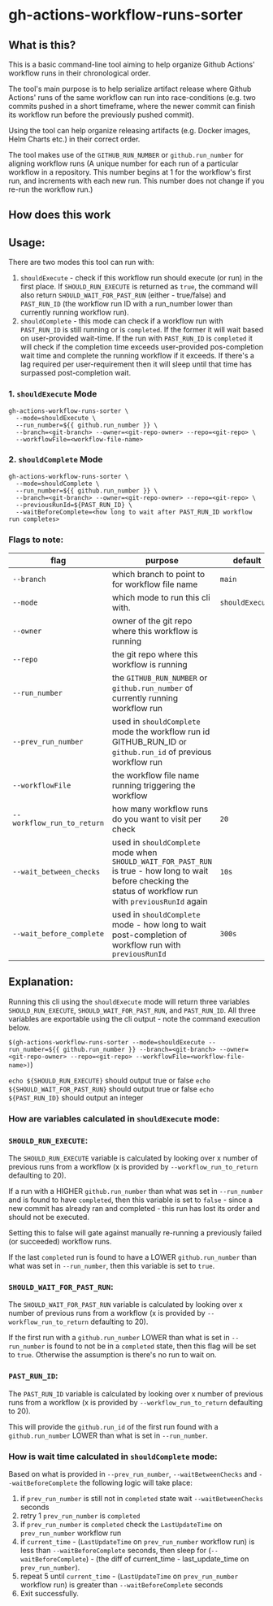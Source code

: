 # gh-actions-workflow-runs-sorter

## What is this?
This is a basic command-line tool aiming to help organize Github Actions' workflow runs in their chronological order.

The tool's main purpose is to help serialize artifact release where Github Actions' runs of the same workflow can run into race-conditions (e.g. two commits pushed in a short timeframe, where the newer commit can finish its workflow run before the previously pushed commit).

Using the tool can help organize releasing artifacts (e.g. Docker images, Helm Charts etc.) in their correct order.

The tool makes use of the `GITHUB_RUN_NUMBER` or `github.run_number` for aligning workflow runs (A unique number for each run of a particular workflow in a repository. This number begins at 1 for the workflow's first run, and increments with each new run. This number does not change if you re-run the workflow run.)

## How does this work

## Usage:

There are two modes this tool can run with:
1. `shouldExecute` - check if this workflow run should execute (or run) in the first place. If `SHOULD_RUN_EXECUTE` is returned as `true`, the command will also return `SHOULD_WAIT_FOR_PAST_RUN` (either - true/false) and `PAST_RUN_ID` (the workflow run ID with a run_number lower than currently running workflow run).
2. `shouldComplete` - this mode can check if a workflow run with `PAST_RUN_ID` is still running or is `completed`. If the former it will wait based on user-provided wait-time. If the run with `PAST_RUN_ID` is `completed` it will check if the completion time exceeds user-provided pos-completion wait time and complete the running workflow if it exceeds. If there's a lag required per user-requirement then it will sleep until that time has surpassed post-completion wait.

### 1. `shouldExecute` Mode

```
gh-actions-workflow-runs-sorter \
  --mode=shouldExecute \
  --run_number=${{ github.run_number }} \
  --branch=<git-branch> --owner=<git-repo-owner> --repo=<git-repo> \
  --workflowFile=<workflow-file-name>
```

### 2. `shouldComplete` Mode

```
gh-actions-workflow-runs-sorter \
  --mode=shouldComplete \
  --run_number=${{ github.run_number }} \
  --branch=<git-branch> --owner=<git-repo-owner> --repo=<git-repo> \
  --previousRunId=${PAST_RUN_ID} \
  --waitBeforeComplete=<how long to wait after PAST_RUN_ID workflow run completes>
```

### Flags to note:

| flag | purpose | default |
| --- | --- | --- | 
| `--branch` | which branch to point to for workflow file name | `main` |
|`--mode` | which mode to run this cli with. |`shouldExecute`|
| `--owner` | owner of the git repo where this workflow is running | |
| `--repo` | the git repo where this workflow is running | |
| `--run_number`| the `GITHUB_RUN_NUMBER` or `github.run_number` of currently running workflow run | |
| `--prev_run_number` | used in `shouldComplete` mode the workflow run id GITHUB_RUN_ID or `github.run_id` of previous workflow run | | 
| `--workflowFile` | the workflow file name running triggering the workflow | | 
| `--workflow_run_to_return` | how many workflow runs do you want to visit per check | `20` |
| `--wait_between_checks` | used in `shouldComplete` mode when `SHOULD_WAIT_FOR_PAST_RUN` is true - how long to wait before checking the status of workflow run with `previousRunId` again | `10s` |
| `--wait_before_complete` | used in `shouldComplete` mode - how long to wait post-completion of workflow run with `previousRunId` | `300s` |

## Explanation:
Running this cli using the `shouldExecute` mode will return three variables `SHOULD_RUN_EXECUTE`, `SHOULD_WAIT_FOR_PAST_RUN`, and `PAST_RUN_ID`. All three variables are exportable using the cli output - note the command execution below. 

`$(gh-actions-workflow-runs-sorter --mode=shouldExecute --run_number=${{ github.run_number }} --branch=<git-branch> --owner=<git-repo-owner> --repo=<git-repo> --workflowFile=<workflow-file-name>)`)

`echo ${SHOULD_RUN_EXECUTE}` should output true or false
`echo ${SHOULD_WAIT_FOR_PAST_RUN}` should output true or false
`echo ${PAST_RUN_ID}` should output an integer

### How are variables calculated in `shouldExecute` mode:

### `SHOULD_RUN_EXECUTE`:
The `SHOULD_RUN_EXECUTE` variable is calculated by looking over x number of previous runs from a workflow (x is provided by `--workflow_run_to_return` defaulting to 20). 

If a run with a HIGHER `github.run_number` than what was set in `--run_number` and is found to have `completed`, then this variable is set to `false` - since a new commit has already ran and completed - this run has lost its order and should not be executed. 

Setting this to false will gate against manually re-running a previously failed (or succeeded) workflow runs. 

If the last `completed` run is found to have a LOWER `github.run_number` than what was set in `--run_number`, then this variable is set to `true`.


### `SHOULD_WAIT_FOR_PAST_RUN`:
The `SHOULD_WAIT_FOR_PAST_RUN` variable is calculated by looking over x number of previous runs from a workflow (x is provided by `--workflow_run_to_return` defaulting to 20). 

If the first run with a `github.run_number` LOWER than what is set in `--run_number` is found to not be in a `completed` state, then this flag will be set to `true`. Otherwise the assumption is there's no run to wait on.

### `PAST_RUN_ID`:
The `PAST_RUN_ID` variable is calculated by looking over x number of previous runs from a workflow (x is provided by `--workflow_run_to_return` defaulting to 20). 

This will provide the `github.run_id` of the first run found with a `github.run_number` LOWER than what is set in `--run_number`.

### How is wait time calculated in `shouldComplete` mode:
Based on what is provided in `--prev_run_number`, `--waitBetweenChecks` and `--waitBeforeComplete` the following logic will take place:
1. if `prev_run_number` is still not in `completed` state wait `--waitBetweenChecks` seconds
2. retry 1 `prev_run_number` is `completed`
3. if `prev_run_number` is `completed` check the `LastUpdateTime` on `prev_run_number` workflow run
4. if `current_time` - (`LastUpdateTime` on `prev_run_number` workflow run) is less than `--waitBeforeComplete` seconds, then sleep for (`--waitBeforeComplete`) - (the diff of current_time - last_update_time on `prev_run_number`).
5. repeat 5 until `current_time` - (`LastUpdateTime` on `prev_run_number` workflow run) is greater than `--waitBeforeComplete` seconds
6. Exit successfully.


